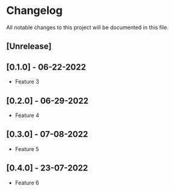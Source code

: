 # Changelog
All notable changes to this project will be documented in this file.

## [Unrelease]

## [0.1.0] - 06-22-2022
- Feature 3

## [0.2.0] - 06-29-2022
- Feature 4

## [0.3.0] - 07-08-2022
- Feature 5

## [0.4.0] - 23-07-2022
- Feature 6